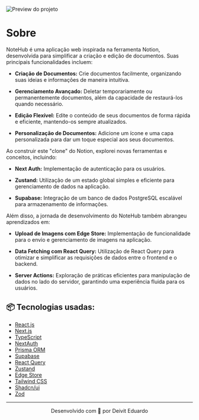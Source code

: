 ![Preview do projeto](https://i.imgur.com/FSXD2yI.png)

# Sobre

NoteHub é uma aplicação web inspirada na ferramenta Notion, desenvolvida para simplificar a criação e edição de documentos. Suas principais funcionalidades incluem:

- **Criação de Documentos:** Crie documentos facilmente, organizando suas ideias e informações de maneira intuitiva.

- **Gerenciamento Avançado:** Deletar temporariamente ou permanentemente documentos, além da capacidade de restaurá-los quando necessário.

- **Edição Flexível:** Edite o conteúdo de seus documentos de forma rápida e eficiente, mantendo-os sempre atualizados.

- **Personalização de Documentos:** Adicione um ícone e uma capa personalizada para dar um toque especial aos seus documentos.

Ao construir este "clone" do Notion, explorei novas ferramentas e conceitos, incluindo:

- **Next Auth:** Implementação de autenticação para os usuários.

- **Zustand:** Utilização de um estado global simples e eficiente para gerenciamento de dados na aplicação.

- **Supabase:** Integração de um banco de dados PostgreSQL escalável para armazenamento de informações.

Além disso, a jornada de desenvolvimento do NoteHub também abrangeu aprendizados em:

- **Upload de Imagens com Edge Store:** Implementação de funcionalidade para o envio e gerenciamento de imagens na aplicação.

- **Data Fetching com React Query:** Utilização de React Query para otimizar e simplificar as requisições de dados entre o frontend e o backend.

- **Server Actions:** Exploração de práticas eficientes para manipulação de dados no lado do servidor, garantindo uma experiência fluida para os usuários.

## 📦 Tecnologias usadas:

- [React.js](https://react.dev/)
- [Next.js](https://nextjs.org/)
- [TypeScript](https://www.typescriptlang.org/)
- [NextAuth](https://next-auth.js.org/)
- [Prisma ORM](https://www.prisma.io/)
- [Supabase](https://supabase.com/)
- [React Query](https://tanstack.com/query/latest)
- [Zustand](https://zustand-demo.pmnd.rs/)
- [Edge Store](https://edgestore.dev/)
- [Tailwind CSS](https://tailwindcss.com/)
- [Shadcn/ui](https://ui.shadcn.com/)
- [Zod](https://zod.dev/)

---

<p align="center">Desenvolvido com 💙 por Deivit Eduardo</p>
